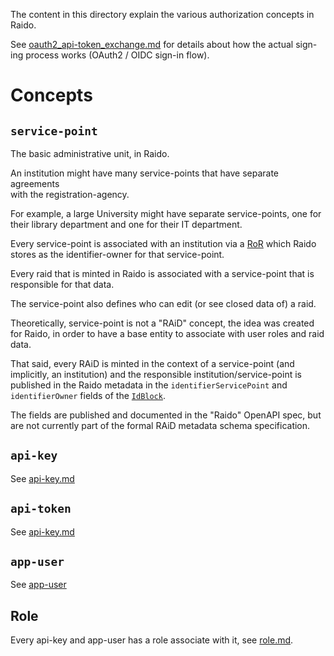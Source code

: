 The content in this directory explain the various authorization concepts in 
Raido.

See [oauth2_api-token_exchange.md](../authentication/oauth2_api-token_exchange.md)
for details about how the actual sign-ing process works (OAuth2 / OIDC sign-in 
flow).

# Concepts

## `service-point`

The basic administrative unit, in Raido.

An institution might have many service-points that have separate agreements  
with the registration-agency.

For example, a large University  might have separate service-points, one for
their library department and one for their IT department.

Every service-point is associated with an institution via a
[RoR](https://ror.org/) which Raido stores as the identifier-owner for that
service-point.

Every raid that is minted in Raido is associated with a service-point that is
responsible for that data.

The service-point also defines who can edit (or see closed data of) a raid.

Theoretically, service-point is not a "RAiD" concept, the idea was created
for Raido, in order to have a base entity to associate with user roles and
raid data.

That said, every RAiD is minted in the context of a service-point (and
implicitly, an institution) and the responsible institution/service-point is
published in the Raido metadata in the `identifierServicePoint` and
`identifierOwner` fields of the
[`IdBlock`](/api-svc/idl-raid-v2/src/metadata-block.yaml).

The fields are published and documented in the "Raido" OpenAPI spec, but are
not currently part of the formal RAiD metadata schema specification.


## `api-key`

See [api-key.md](./api-key.md)


## `api-token`

See [api-key.md](./api-key.md)


## `app-user`

See [app-user](./app-user.md)

## Role

Every api-key and app-user has a role associate with it, see
[role.md](./role.md).